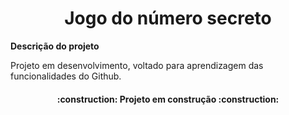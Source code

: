<h1 align="center"> Jogo do número secreto </h1>

**Descrição do projeto**

Projeto em desenvolvimento, voltado para aprendizagem das funcionalidades do Github.

<h4 align="center"> 
    :construction: Projeto em construção :construction:
</h4> 

